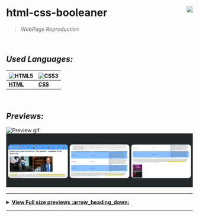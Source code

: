 

# **html-css-booleaner**    <img height="20" align="right" src="https://img.shields.io/badge/Made%20with-Markdown-1f425f.svg"></a>


> _WebPage Reproduction_


<br/>


## *_Used Languages:_*

|  <img align="center" src="https://upload.wikimedia.org/wikipedia/commons/8/82/Devicon-html5-plain.svg" width="36" height="36" alt="HTML5" /> |  <img align="center" src="https://upload.wikimedia.org/wikipedia/commons/6/62/CSS3_logo.svg" width="36" height="36" align="center" alt="CSS3" />
|--|--|
| [**HTML**](https://developer.mozilla.org/en-US/docs/Glossary/HTML5) | [**CSS**](https://developer.mozilla.org/en-US/docs/Web/CSS) |

<br />

## *_Previews:_*

![Preview gif](/previews/preview-booleaner.gif)
![Preview thumbnails](/previews/booleaner-thumbnails.png)


--------


<details>  
  <summary><strong><ins> View Full size previews :arrow_heading_down: </summary></strong></ins>
  
  <br/>

  <img src="/previews/prev-booleaner1.png" alt="preview1" /> 

  <img src="/previews/prev-booleaner2.png" alt="preview2" /> 

  <img src="/previews/prev-booleaner3.png" alt="preview3" /> 


</details>

--------

